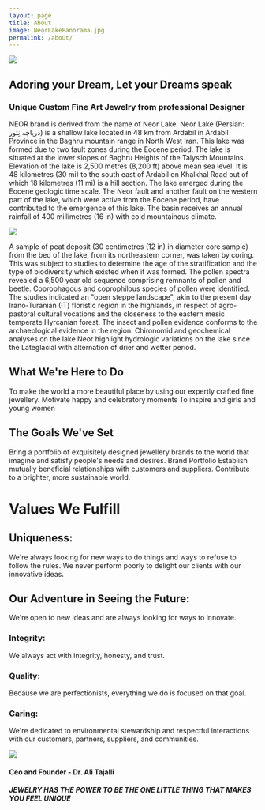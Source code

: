 ```yaml
---
layout: page
title: About
image: NeorLakePanorama.jpg
permalink: /about/
---
```

![]({{site.baseurl}}/img/neor-logo-mp.jpg)

## Adoring your Dream, Let your Dreams speak
### Unique Custom Fine Art Jewelry from professional Designer

NEOR brand is derived from the name of Neor Lake.
Neor Lake (Persian: دریاچه نِئور) is a shallow lake located in 48 km from Ardabil in Ardabil Province in the Baghru mountain range in North West Iran. This lake was formed due to two fault zones during the Eocene period.
The lake is situated at the lower slopes of Baghru Heights of the Talysch Mountains. Elevation of the lake is 2,500 metres (8,200 ft) above mean sea level. It is 48 kilometres (30 mi) to the south east of Ardabil on Khalkhal Road out of which 18 kilometres (11 mi) is a hill section. The lake emerged during the Eocene geologic time scale. The Neor fault and another fault on the western part of the lake, which were active from the Eocene period, have contributed to the emergence of this lake. The basin receives an annual rainfall of 400 millimetres (16 in) with cold mountainous climate.

![]({{site.baseurl}}/img/NeorLakePanorama.jpg)

A sample of peat deposit (30 centimetres (12 in) in diameter core sample) from the bed of the lake, from its northeastern corner, was taken by coring. This was subject to studies to determine the age of the stratification and the type of biodiversity which existed when it was formed. The pollen spectra revealed a 6,500 year old sequence comprising remnants of pollen and beetle. Coprophagous and coprophilous species of pollen were identified. The studies indicated an "open steppe landscape", akin to the present day Irano-Turanian (IT) floristic region in the highlands, in respect of agro-pastoral cultural vocations and the closeness to the eastern mesic temperate Hyrcanian forest. The insect and pollen evidence conforms to the archaeological evidence in the region. Chironomid and geochemical analyses on the lake Neor highlight hydrologic variations on the lake since the Lateglacial with alternation of drier and wetter period.


## What We're Here to Do
To make the world a more beautiful place by using our expertly crafted fine jewellery.
Motivate happy and celebratory moments
To inspire and girls and young women

## The Goals We've Set
Bring a portfolio of exquisitely designed jewellery brands to the world that imagine and satisfy people's needs and desires. Brand Portfolio
Establish mutually beneficial relationships with customers and suppliers.
Contribute to a brighter, more sustainable world.

# Values We Fulfill
## Uniqueness:
We're always looking for new ways to do things and ways to refuse to follow the rules.
We never perform poorly to delight our clients with our innovative ideas. 

## Our Adventure in Seeing the Future:
We're open to new ideas and are always looking for ways to innovate.

### Integrity:
We always act with integrity, honesty, and trust.

### Quality:
Because we are perfectionists, everything we do is focused on that goal.

### Caring:
We're dedicated to environmental stewardship and respectful interactions with our customers, partners, suppliers, and communities. 

![]({{site.baseurl}}/img/alitajalli.jpg)
#### Ceo and Founder - Dr. Ali Tajalli
##### JEWELRY HAS THE POWER TO BE THE ONE LITTLE THING THAT MAKES YOU FEEL UNIQUE
